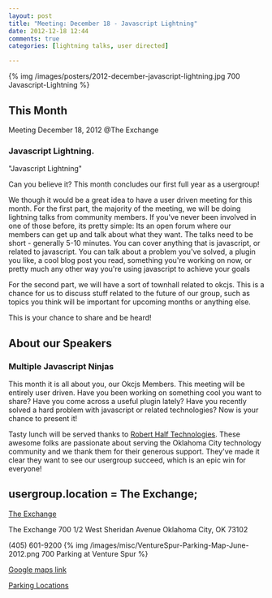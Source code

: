 ```yaml
---
layout: post
title: "Meeting: December 18 - Javascript Lightning"
date: 2012-12-18 12:44
comments: true
categories: [lightning talks, user directed]

---
```

{% img /images/posters/2012-december-javascript-lightning.jpg 700 Javascript-Lightning %}

## This Month

Meeting December 18, 2012 @The Exchange

### Javascript Lightning.


"Javascript Lightning" 

Can you believe it? This month concludes our first full year as a usergroup!

We though it would be a great idea to have a user driven meeting for this month. For the first part, the majority of the meeting, we will be doing lightning talks from community members. If you've never been involved in one of those before, its pretty simple: Its an open forum where our members can get up and talk about what they want. The talks need to be short - generally 5-10 minutes. You can cover anything that is javascript, or related to javascript. You can talk about a problem you've solved, a plugin you like, a cool blog post you read, something you're working on now, or pretty much any other way you're using javascript to achieve your goals

For the second part, we will have a sort of townhall related to okcjs. This is a chance for us to discuss stuff related to the future of our group, such as topics you think will be important for upcoming months or anything else. 

This is your chance to share and be heard! 

<!-- more -->

## About our Speakers

### Multiple Javascript Ninjas

This month it is all about you, our Okcjs Members. This meeting will be entirely user driven. Have you been working on something cool you want to share? Have you come across a useful plugin lately? Have you recently solved a hard problem with javascript or related technologies? Now is your chance to present it!


Tasty lunch will be served thanks to [Robert Half Technologies](http://www.roberthalftechnology.com/). These awesome folks are passionate about serving the Oklahoma City technology community and we thank them for their generous support. They've made it clear they want to see our usergroup succeed, which is an epic win for everyone!

## usergroup.location = The Exchange;


[The Exchange](http://www.exchangeokc.com) 

The Exchange
700 1/2 West Sheridan Avenue
Oklahoma City, OK 73102

(405) 601-9200 
{% img /images/misc/VentureSpur-Parking-Map-June-2012.png 700 Parking at Venture Spur %}

[Google maps link](https://maps.google.com/maps?q=+700+West+Sheridan+Avenue+Oklahoma+City,+OK+73102&hl=en&sll=37.0625,-95.677068&sspn=83.75977,57.919922&hnear=700+W+Sheridan+Ave,+Oklahoma+City,+Oklahoma+73102&t=m&z=17)

[Parking Locations](http://venturespur.com/wp-content/uploads/2012/03/VentureSpur-How-To-Find-Us.pdf)